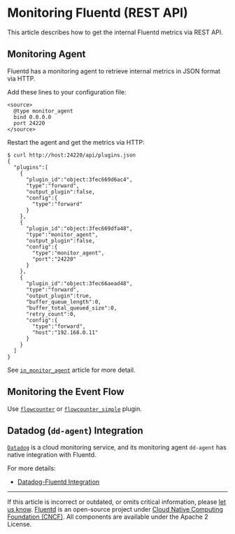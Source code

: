 # Monitoring Fluentd (REST API)

This article describes how to get the internal Fluentd metrics via REST API.


## Monitoring Agent

Fluentd has a monitoring agent to retrieve internal metrics in JSON format via
HTTP.

Add these lines to your configuration file:

```
<source>
  @type monitor_agent
  bind 0.0.0.0
  port 24220
</source>
```

Restart the agent and get the metrics via HTTP:

```
$ curl http://host:24220/api/plugins.json
{
  "plugins":[
    {
      "plugin_id":"object:3fec669d6ac4",
      "type":"forward",
      "output_plugin":false,
      "config":{
        "type":"forward"
      }
    },
    {
      "plugin_id":"object:3fec669dfa48",
      "type":"monitor_agent",
      "output_plugin":false,
      "config":{
        "type":"monitor_agent",
        "port":"24220"
      }
    },
    {
      "plugin_id":"object:3fec66aead48",
      "type":"forward",
      "output_plugin":true,
      "buffer_queue_length":0,
      "buffer_total_queued_size":0,
      "retry_count":0,
      "config":{
        "type":"forward",
        "host":"192.168.0.11"
      }
    }
  ]
}
```

See [`in_monitor_agent`](/plugins/input/monitor_agent.md) article for more detail.


## Monitoring the Event Flow

Use
[`flowcounter`](https://github.com/tagomoris/fluent-plugin-flowcounter) or
[`flowcounter_simple`](https://github.com/sonots/fluent-plugin-flowcounter-simple)
plugin.


## Datadog (`dd-agent`) Integration

[`Datadog`](https://www.datadoghq.com/) is a cloud monitoring service, and
its monitoring agent `dd-agent` has native integration with Fluentd.

For more details:

-   [Datadog-Fluentd Integration](http://docs.datadoghq.com/integrations/fluentd/)


------------------------------------------------------------------------

If this article is incorrect or outdated, or omits critical information, please
[let us know](https://github.com/fluent/fluentd-docs-gitbook/issues?state=open).
[Fluentd](http://www.fluentd.org/) is an open-source project under
[Cloud Native Computing Foundation (CNCF)](https://cncf.io/). All components are
available under the Apache 2 License.
